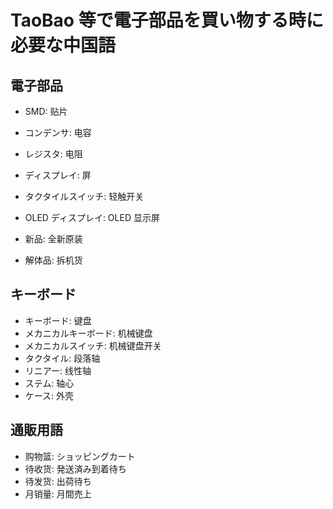 # TaoBao 等で電子部品を買い物する時に必要な中国語

## 電子部品

- SMD: 贴片
- コンデンサ: 电容
- レジスタ: 电阻
- ディスプレイ: 屏
- タクタイルスイッチ: 轻触开关
- OLED ディスプレイ: OLED 显示屏

- 新品: 全新原装
- 解体品: 拆机货

## キーボード

- キーボード: 键盘
- メカニカルキーボード: 机械键盘
- メカニカルスイッチ: 机械键盘开关
- タクタイル: 段落轴
- リニアー: 线性轴
- ステム: 轴心
- ケース: 外壳

## 通販用語

- 购物篮: ショッピングカート
- 待收货: 発送済み到着待ち
- 待发货: 出荷待ち
- 月销量: 月間売上
